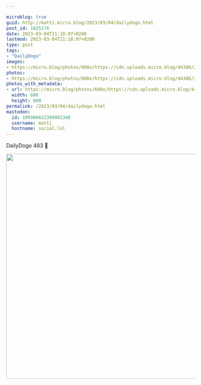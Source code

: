 ```yaml
---

microblog: true
guid: http://matti.micro.blog/2023/03/04/dailydogo.html
post_id: 1825176
date: 2023-03-04T21:18:07+0200
lastmod: 2023-03-04T21:18:07+0200
type: post
tags:
- "DailyDogo"
images:
- https://micro.blog/photos/600x/https://cdn.uploads.micro.blog/44388/2023/e103c6c36e.jpg
photos:
- https://micro.blog/photos/600x/https://cdn.uploads.micro.blog/44388/2023/e103c6c36e.jpg
photos_with_metadata:
- url: https://micro.blog/photos/600x/https://cdn.uploads.micro.blog/44388/2023/e103c6c36e.jpg
  width: 600
  height: 600
permalink: /2023/03/04/dailydogo.html
mastodon:
  id: 109966622309002348
  username: matti
  hostname: social.lol
---
```

DailyDogo 483 🐶

<img src="/media/uploads/2023/e103c6c36e.jpg" width="600" height="600" alt="" />
